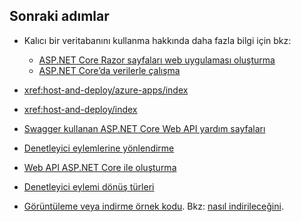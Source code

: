 ## <a name="next-steps"></a>Sonraki adımlar

* Kalıcı bir veritabanını kullanma hakkında daha fazla bilgi için bkz:

  * [ASP.NET Core Razor sayfaları web uygulaması oluşturma](xref:tutorials/index)
  * [ASP.NET Core’da verilerle çalışma](xref:data/index)

* <xref:host-and-deploy/azure-apps/index>
* <xref:host-and-deploy/index>
* [Swagger kullanan ASP.NET Core Web API yardım sayfaları](xref:tutorials/web-api-help-pages-using-swagger)
* [Denetleyici eylemlerine yönlendirme](xref:mvc/controllers/routing)
* [Web API ASP.NET Core ile oluşturma](xref:web-api/index)
* [Denetleyici eylemi dönüş türleri](xref:web-api/action-return-types)
* [Görüntüleme veya indirme örnek kodu](https://github.com/aspnet/Docs/tree/master/aspnetcore/tutorials/first-web-api/samples). Bkz: [nasıl indirileceğini](xref:tutorials/index#how-to-download-a-sample).
